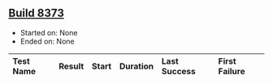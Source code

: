 ## [Build 8373](https://oscarci.mathematik.uni-kl.de/job/oscar/8373/)

* Started on: None
* Ended on: None

| Test Name    | Result | Start | Duration | Last Success | First Failure |
|:-------------|:-------|:------|:---------|:-------------|:--------------|
